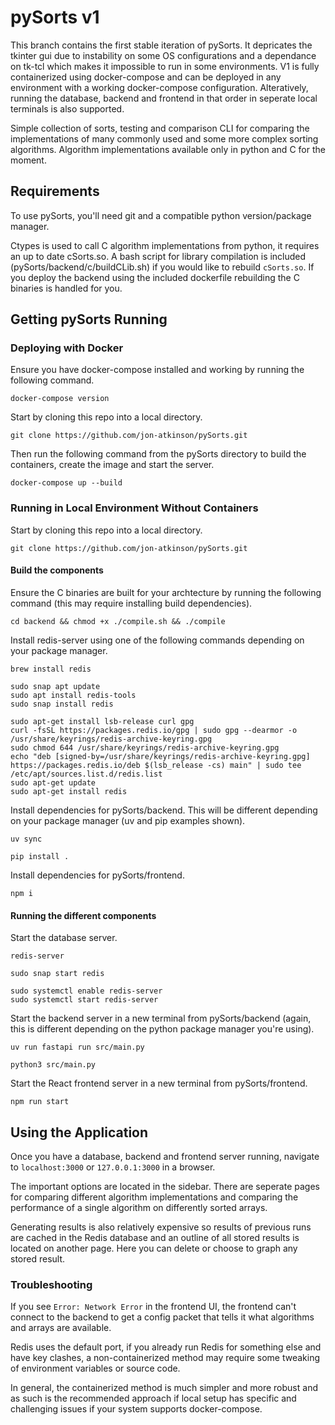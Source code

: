 # pySorts v1

This branch contains the first stable iteration of pySorts.
It depricates the tkinter gui due to instability on some OS configurations and a dependance on tk-tcl which makes it impossible to run in some environments.
V1 is fully containerized using docker-compose and can be deployed in any environment with a working docker-compose configuration.
Alteratively, running the database, backend and frontend in that order in seperate local terminals is also supported.

Simple collection of sorts, testing and comparison CLI for comparing the
implementations of many commonly used and some more complex sorting algorithms.
Algorithm implementations available only in python and C for the moment.

## Requirements

To use pySorts, you'll need git and a compatible python version/package manager.

Ctypes is used to call C algorithm implementations from python, it requires an up
to date cSorts.so. A bash script for library compilation is included
(pySorts/backend/c/buildCLib.sh) if you would like to rebuild `cSorts.so`. If you
deploy the backend using the included dockerfile rebuilding the C binaries is handled
for you.

## Getting pySorts Running

### Deploying with Docker

Ensure you have docker-compose installed and working by running the following command.

```
docker-compose version
```

Start by cloning this repo into a local directory.

```
git clone https://github.com/jon-atkinson/pySorts.git
```

Then run the following command from the pySorts directory to build the containers, create the image and start the server.

```
docker-compose up --build
```

### Running in Local Environment Without Containers

Start by cloning this repo into a local directory.

```
git clone https://github.com/jon-atkinson/pySorts.git
```

#### Build the components

Ensure the C binaries are built for your archtecture by running the following command (this may require installing build dependencies).

```
cd backend && chmod +x ./compile.sh && ./compile
```

Install redis-server using one of the following commands depending on your package manager.

```
brew install redis
```

```
sudo snap apt update
sudo apt install redis-tools
sudo snap install redis
```

```
sudo apt-get install lsb-release curl gpg
curl -fsSL https://packages.redis.io/gpg | sudo gpg --dearmor -o /usr/share/keyrings/redis-archive-keyring.gpg
sudo chmod 644 /usr/share/keyrings/redis-archive-keyring.gpg
echo "deb [signed-by=/usr/share/keyrings/redis-archive-keyring.gpg] https://packages.redis.io/deb $(lsb_release -cs) main" | sudo tee /etc/apt/sources.list.d/redis.list
sudo apt-get update
sudo apt-get install redis
```

Install dependencies for pySorts/backend. This will be different depending on your package manager (uv and pip examples shown).

```
uv sync
```

```
pip install .
```

Install dependencies for pySorts/frontend.

```
npm i
```

#### Running the different components

Start the database server.

```
redis-server
```

```
sudo snap start redis
```

```
sudo systemctl enable redis-server
sudo systemctl start redis-server
```

Start the backend server in a new terminal from pySorts/backend (again, this is different depending on the python package manager you're using).

```
uv run fastapi run src/main.py
```

```
python3 src/main.py
```

Start the React frontend server in a new terminal from pySorts/frontend.

```
npm run start
```

## Using the Application

Once you have a database, backend and frontend server running, navigate to
`localhost:3000` or `127.0.0.1:3000` in a browser.

The important options are located in the sidebar. There are seperate pages for
comparing different algorithm implementations and comparing the performance of
a single algorithm on differently sorted arrays.

Generating results is also relatively expensive so results of previous runs are
cached in the Redis database and an outline of all stored results is located on
another page. Here you can delete or choose to graph any stored result.

### Troubleshooting

If you see `Error: Network Error` in the frontend UI, the frontend can't connect
to the backend to get a config packet that tells it what algorithms and arrays
are available.

Redis uses the default port, if you already run Redis for something else and have
key clashes, a non-containerized method may require some tweaking of environment
variables or source code.

In general, the containerized method is much simpler and more robust and as such
is the recommended approach if local setup has specific and challenging issues
if your system supports docker-compose.
